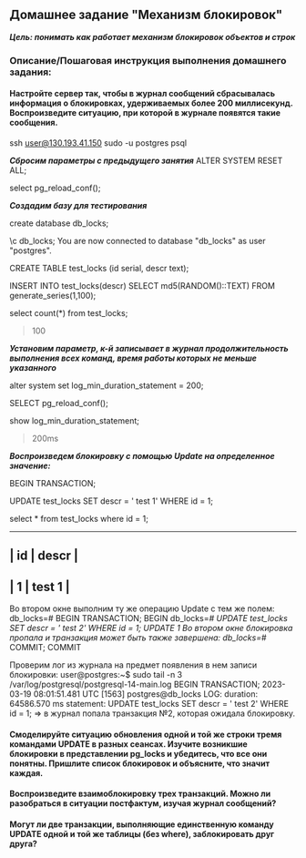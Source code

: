 ## Домашнее задание "Механизм блокировок"
***Цель: понимать как работает механизм блокировок объектов и строк***

### Описание/Пошаговая инструкция выполнения домашнего задания:

####  Настройте сервер так, чтобы в журнал сообщений сбрасывалась информация о блокировках, удерживаемых более 200 миллисекунд. Воспроизведите ситуацию, при которой в журнале появятся такие сообщения.
ssh user@130.193.41.150
sudo -u postgres psql

***Сбросим параметры с предыдущего занятия***
ALTER SYSTEM RESET ALL;

select pg_reload_conf();

***Создадим базу для тестирования***

create database db_locks;

\c db_locks;
You are now connected to database "db_locks" as user "postgres".

CREATE TABLE test_locks (id serial, descr text);

INSERT INTO test_locks(descr) SELECT md5(RANDOM()::TEXT) FROM generate_series(1,100);

select count(*) from test_locks;
>100

***Установим параметр, к-й записывает в журнал продолжительность выполнения всех команд, время работы которых не меньше указанного***

alter system set log_min_duration_statement = 200;

SELECT pg_reload_conf();

show log_min_duration_statement;
> 200ms

***Воспроизведем блокировку с помощью Update на определенное значение:***

BEGIN TRANSACTION;

UPDATE test_locks SET descr = ' test 1'  WHERE id = 1;

select * from test_locks where id = 1;

________________
| id | descr |
------------
| 1 |  test 1 |
-------------

  
Во втором окне выполним ту же операцию Update с тем же полем:
db_locks=# BEGIN TRANSACTION;
BEGIN
db_locks=*# UPDATE test_locks SET descr = ' test 2'  WHERE id = 1;
UPDATE 1
Во втором окне блокировка пропала и транзакция может быть также завершена:
db_locks=*# COMMIT;
COMMIT

Проверим лог из журнала на предмет появления в нем записи блокировки:
user@postgres:~$ sudo tail -n 3 /var/log/postgresql/postgresql-14-main.log
BEGIN TRANSACTION;
2023-03-19 08:01:51.481 UTC [1563] postgres@db_locks LOG:  duration: 64586.570 ms  statement: UPDATE test_locks SET descr = ' test 2'  WHERE id = 1;
=> в журнал попала транзакция №2, которая ожидала блокировку.

#### Смоделируйте ситуацию обновления одной и той же строки тремя командами UPDATE в разных сеансах. Изучите возникшие блокировки в представлении pg_locks и убедитесь, что все они понятны. Пришлите список блокировок и объясните, что значит каждая.


#### Воспроизведите взаимоблокировку трех транзакций. Можно ли разобраться в ситуации постфактум, изучая журнал сообщений?


#### Могут ли две транзакции, выполняющие единственную команду UPDATE одной и той же таблицы (без where), заблокировать друг друга?


<!--stackedit_data:
eyJoaXN0b3J5IjpbNzgxNjAwNTkzLC02MjQyMDA1NzcsMjIzMT
Y3MTY4LDE0NjQzMDM4NTFdfQ==
-->